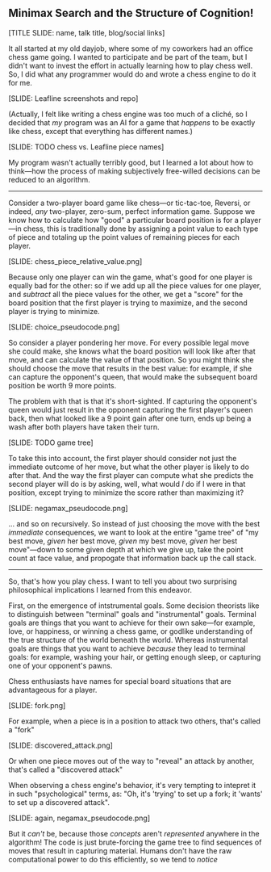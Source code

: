 ## Minimax Search and the Structure of Cognition!

[TITLE SLIDE: name, talk title, blog/social links]

It all started at my old dayjob, where some of my coworkers had an office chess game going. I wanted to participate and be part of the team, but I didn't want to invest the effort in actually learning how to play chess well. So, I did what any programmer would do and wrote a chess engine to do it for me.

[SLIDE: Leafline screenshots and repo]

(Actually, I felt like writing a chess engine was too much of a cliché, so I decided that _my_ program was an AI for a game that _happens_ to be exactly like chess, except that everything has different names.)

[SLIDE: TODO chess vs. Leafline piece names]

My program wasn't actually terribly good, but I learned a lot about how to think—how the process of making subjectively free-willed decisions can be reduced to an algorithm.

------

Consider a two-player board game like chess—or tic-tac-toe, Reversi, or indeed, _any_ two-player, zero-sum, perfect information game. Suppose we know how to calculate how "good" a particular board position is for a player—in chess, this is traditionally done by assigning a point value to each type of piece and totaling up the point values of remaining pieces for each player.

[SLIDE: chess_piece_relative_value.png]

Because only one player can win the game, what's good for one player is equally bad for the other: so if we add up all the piece values for one player, and _subtract_ all the piece values for the other, we get a "score" for the board position that the first player is trying to maximize, and the second player is trying to minimize.

[SLIDE: choice_pseudocode.png]

So consider a player pondering her move. For every possible legal move she could make, she knows what the board position will look like after that move, and can calculate the value of that position. So you might think she should choose the move that results in the best value: for example, if she can capture the opponent's queen, that would make the subsequent board position be worth 9 more points.

The problem with that is that it's short-sighted. If capturing the opponent's queen would just result in the opponent capturing the first player's queen back, then what looked like a 9 point gain after one turn, ends up being a wash after both players have taken their turn.

[SLIDE: TODO game tree]

To take this into account, the first player should consider not just the immediate outcome of her move, but what the other player is likely to do after that. And the way the first player can compute what she predicts the second player will do is by asking, well, what would _I_ do if I were in that position, except trying to minimize the score rather than maximizing it?

[SLIDE: negamax_pseudocode.png]

... and so on recursively. So instead of just choosing the move with the best _immediate_ consequences, we want to look at the entire "game tree" of "my best move, _given_ her best move, _given_ my best move, _given_ her best move"—down to some given depth at which we give up, take the point count at face value, and propogate that information back up the call stack.

------

So, that's how you play chess. I want to tell you about two surprising philosophical implications I learned from this endeavor.

First, on the emergence of intstrumental goals. Some decision theorists like to distinguish between "terminal" goals and "instrumental" goals. Terminal goals are things that you want to achieve for their own sake—for example, love, or happiness, or winning a chess game, or godlike understanding of the true structure of the world beneath the world. Whereas instrumental goals are things that you want to achieve _because_ they lead to terminal goals: for example, washing your hair, or getting enough sleep, or capturing one of your opponent's pawns.

Chess enthusiasts have names for special board situations that are advantageous for a player.

[SLIDE: fork.png]

For example, when a piece is in a position to attack two others, that's called a "fork"

[SLIDE: discovered_attack.png]

Or when one piece moves out of the way to "reveal" an attack by another, that's called a "discovered attack"

When observing a chess engine's behavior, it's very tempting to intepret it in such "psychological" terms, as: "Oh, it's 'trying' to set up a fork; it 'wants' to set up a discovered attack".

[SLIDE: again, negamax_pseudocode.png]

But it _can't_ be, because those _concepts_ aren't _represented_ anywhere in the algorithm! The code is just brute-forcing the game tree to find sequences of moves that result in capturing material. Humans don't have the raw computational power to do this efficiently, so we tend to _notice_
